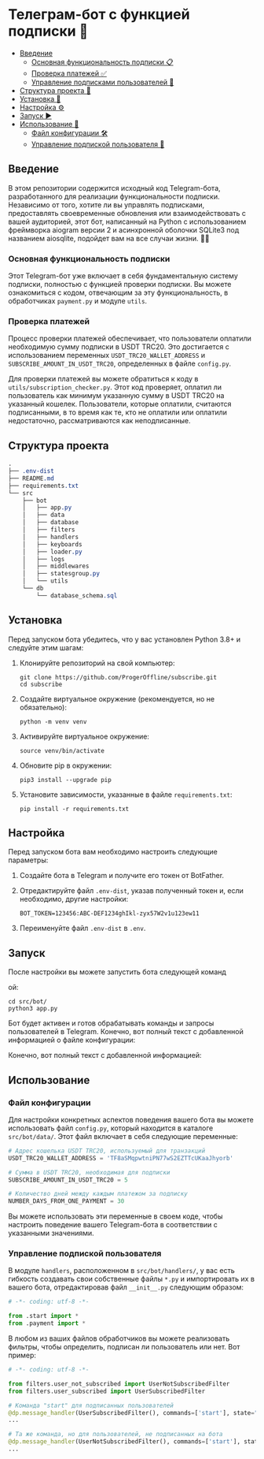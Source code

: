 # Телеграм-бот с функцией подписки 🤖

- [Введение](#введение)
  - [Основная функциональность подписки 📋](#основная-функциональность-подписки)
  - [Проверка платежей ✅](#проверка-платежей)
  - [Управление подписками пользователей 🤖](#управление-подписками-пользователей)
- [Структура проекта 📂](#структура-проекта)
- [Установка 🚀](#установка)
- [Настройка ⚙️](#настройка)
- [Запуск ▶️](#запуск)
- [Использование 📝](#использование)
  - [Файл конфигурации 🛠️](#файл-конфигурации)
  - [Управление подпиской пользователя 🤖](#управление-подпиской-пользователя)

## Введение
В этом репозитории содержится исходный код Telegram-бота, разработанного для реализации функциональности подписки. Независимо от того, хотите ли вы управлять подписками, предоставлять своевременные обновления или взаимодействовать с вашей аудиторией, этот бот, написанный на Python с использованием фреймворка aiogram версии 2 и асинхронной оболочки SQLite3 под названием aiosqlite, подойдет вам на все случаи жизни. 🤖📱

### Основная функциональность подписки

Этот Telegram-бот уже включает в себя фундаментальную систему подписки, полностью с функцией проверки подписки. Вы можете ознакомиться с кодом, отвечающим за эту функциональность, в обработчиках `payment.py` и модуле `utils`.

### Проверка платежей

Процесс проверки платежей обеспечивает, что пользователи оплатили необходимую сумму подписки в USDT TRC20. Это достигается с использованием переменных `USDT_TRC20_WALLET_ADDRESS` и `SUBSCRIBE_AMOUNT_IN_USDT_TRC20`, определенных в файле `config.py`.

Для проверки платежей вы можете обратиться к коду в `utils/subscription_checker.py`. Этот код проверяет, оплатил ли пользователь как минимум указанную сумму в USDT TRC20 на указанный кошелек. Пользователи, которые оплатили, считаются подписанными, в то время как те, кто не оплатили или оплатили недостаточно, рассматриваются как неподписанные.

## Структура проекта

```css
.
├── .env-dist
├── README.md
├── requirements.txt
└── src
    ├── bot
    │   ├── app.py
    │   ├── data
    │   ├── database
    │   ├── filters
    │   ├── handlers
    │   ├── keyboards
    │   ├── loader.py
    │   ├── logs
    │   ├── middlewares
    │   ├── statesgroup.py
    │   └── utils
    └── db
        └── database_schema.sql
```

## Установка

Перед запуском бота убедитесь, что у вас установлен Python 3.8+ и следуйте этим шагам:

1. Клонируйте репозиторий на свой компьютер:
   ```shell
   git clone https://github.com/ProgerOffline/subscribe.git
   cd subscribe
   ```

2. Создайте виртуальное окружение (рекомендуется, но не обязательно):
   ```shell
   python -m venv venv
   ```

3. Активируйте виртуальное окружение:
   ```shell
   source venv/bin/activate
   ```

4. Обновите pip в окружении:
   ```shell
   pip3 install --upgrade pip
   ```

5. Установите зависимости, указанные в файле `requirements.txt`:
   ```shell
   pip install -r requirements.txt
   ```

## Настройка

Перед запуском бота вам необходимо настроить следующие параметры:

1. Создайте бота в Telegram и получите его токен от BotFather.

2. Отредактируйте файл `.env-dist`, указав полученный токен и, если необходимо, другие настройки:
    ```env
    BOT_TOKEN=123456:ABC-DEF1234ghIkl-zyx57W2v1u123ew11
    ```
3. Переименуйте файл `.env-dist` в `.env`.

## Запуск

После настройки вы можете запустить бота следующей команд

ой:
```shell
cd src/bot/
python3 app.py
```

Бот будет активен и готов обрабатывать команды и запросы пользователей в Telegram.
Конечно, вот полный текст с добавленной информацией о файле конфигурации:

Конечно, вот полный текст с добавленной информацией:

## Использование

### Файл конфигурации

Для настройки конкретных аспектов поведения вашего бота вы можете использовать файл `config.py`, который находится в каталоге `src/bot/data/`. Этот файл включает в себя следующие переменные:

```python
# Адрес кошелька USDT TRC20, используемый для транзакций
USDT_TRC20_WALLET_ADDRESS = 'TF8aSMqpwtniPN77wS2EZTTcUKaaJhyorb'

# Сумма в USDT TRC20, необходимая для подписки
SUBSCRIBE_AMOUNT_IN_USDT_TRC20 = 5

# Количество дней между каждым платежом за подписку
NUMBER_DAYS_FROM_ONE_PAYMENT = 30
```

Вы можете использовать эти переменные в своем коде, чтобы настроить поведение вашего Telegram-бота в соответствии с указанными значениями.

### Управление подпиской пользователя

В модуле `handlers`, расположенном в `src/bot/handlers/`, у вас есть гибкость создавать свои собственные файлы `*.py` и импортировать их в вашего бота, отредактировав файл `__init__.py` следующим образом:

```python
# -*- coding: utf-8 -*-

from .start import *
from .payment import *
```

В любом из ваших файлов обработчиков вы можете реализовать фильтры, чтобы определить, подписан ли пользователь или нет. Вот пример:

```python
# -*- coding: utf-8 -*-

from filters.user_not_subscribed import UserNotSubscribedFilter
from filters.user_subscribed import UserSubscribedFilter

# Команда "start" для подписанных пользователей
@dp.message_handler(UserSubscribedFilter(), commands=['start'], state="*")
...

# Та же команда, но для пользователей, не подписанных на бота
@dp.message_handler(UserNotSubscribedFilter(), commands=['start'], state="*")
...
```
